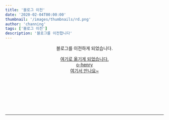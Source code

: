 ```yaml
---
title: '블로그 이전'
date: '2020-02-04T00:00:00'
thumbnail: '/images/thumbnails/rd.png'
author: 'channing'
tags: ['블로그 이전']
description: '블로그를 이전합니다'
---
```


<center>

블로그를 이전하게 되었습니다.

[여기로 옮기게 되었습니다.](http://o-henry.github.io/)<br>
[o-henry](http://o-henry.github.io/)<br>
[여기서 만나요~](http://o-henry.github.io/)

</center>

<br>
<br>
<br>
<br>
<br>
<br>

---
